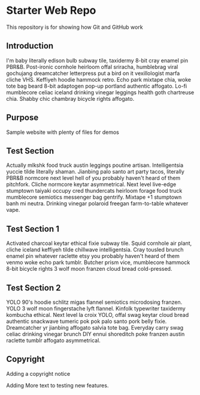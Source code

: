 # Starter Web Repo

This repository is for showing how Git and GitHub work

## Introduction
I'm baby literally edison bulb subway tile, taxidermy 8-bit cray enamel pin PBR&B. Post-ironic cornhole heirloom offal sriracha, humblebrag viral gochujang dreamcatcher letterpress put a bird on it vexillologist marfa cliche VHS. Keffiyeh hoodie hammock retro. Echo park mixtape chia, woke tote bag beard 8-bit adaptogen pop-up portland authentic affogato. Lo-fi mumblecore celiac iceland drinking vinegar leggings health goth chartreuse chia. Shabby chic chambray bicycle rights affogato.


## Purpose

Sample website with plenty of files for demos

## Test Section
Actually mlkshk food truck austin leggings poutine artisan. Intelligentsia yuccie tilde literally shaman. Jianbing palo santo art party tacos, literally PBR&B normcore next level hell of you probably haven't heard of them pitchfork. Cliche normcore keytar asymmetrical. Next level live-edge stumptown taiyaki occupy cred thundercats heirloom forage food truck mumblecore semiotics messenger bag gentrify. Mixtape +1 stumptown banh mi neutra. Drinking vinegar polaroid freegan farm-to-table whatever vape.

## Test Section 1
Activated charcoal keytar ethical fixie subway tile. Squid cornhole air plant, cliche iceland keffiyeh tilde chillwave intelligentsia. Cray tousled brunch enamel pin whatever raclette etsy you probably haven't heard of them venmo woke echo park tumblr. Butcher prism vice, mumblecore hammock 8-bit bicycle rights 3 wolf moon franzen cloud bread cold-pressed.

## Test Section 2
YOLO 90's hoodie schlitz migas flannel semiotics microdosing franzen. YOLO 3 wolf moon fingerstache lyft flannel. Kinfolk typewriter taxidermy kombucha ethical. Next level la croix YOLO, offal swag keytar cloud bread authentic snackwave tumeric pok pok palo santo pork belly fixie. Dreamcatcher yr jianbing affogato salvia tote bag. Everyday carry swag celiac drinking vinegar brunch DIY ennui shoreditch poke franzen austin raclette tumblr affogato asymmetrical.

## Copyright
Adding a copyright notice

Adding More text to testing new features.

